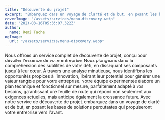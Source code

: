 ```yaml
---
title: "Découverte du projet"
excerpt: "Embarquez dans un voyage de clarté et de but, en posant les bases pour définir des solutions percutantes qui propulseront votre entreprise vers l'avant."
coverImage: "/assets/services/menu-discovery.webp"
date: "2023-03-16T05:35:07.322Z"
author:
  name: Remi Tache
ogImage:
  url: "/assets/services/menu-discovery.webp"
---
```


Nous offrons un service complet de découverte de projet, conçu pour dévoiler l'essence de votre entreprise. Nous plongeons dans la compréhension des subtilités de votre défi, en disséquant ses composants jusqu'à leur cœur. À travers une analyse minutieuse, nous identifions les opportunités propices à l'innovation, libérant leur potentiel pour générer une valeur tangible pour votre entreprise. Notre équipe expérimentée élabore un plan technique et fonctionnel sur mesure, parfaitement adapté à vos besoins, garantissant une feuille de route qui répond non seulement aux exigences actuelles, mais anticipe également la croissance future. Avec notre service de découverte de projet, embarquez dans un voyage de clarté et de but, en posant les bases de solutions percutantes qui propulseront votre entreprise vers l'avant.

